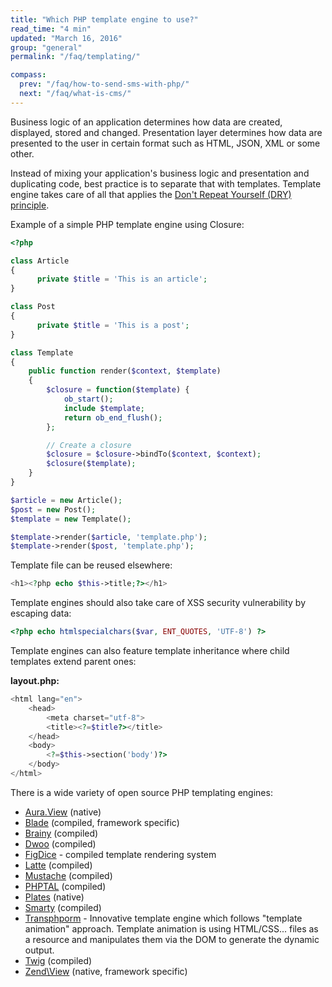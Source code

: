 ```yaml
---
title: "Which PHP template engine to use?"
read_time: "4 min"
updated: "March 16, 2016"
group: "general"
permalink: "/faq/templating/"

compass:
  prev: "/faq/how-to-send-sms-with-php/"
  next: "/faq/what-is-cms/"
---
```


Business logic of an application determines how data are created, displayed, stored
and changed. Presentation layer determines how data are presented to the user in
certain format such as HTML, JSON, XML or some other.

Instead of mixing your application's business logic and presentation and duplicating
code, best practice is to separate that with templates. Template engine takes care
of all that applies the [Don't Repeat Yourself (DRY) principle](https://en.wikipedia.org/wiki/Don't_repeat_yourself).

Example of a simple PHP template engine using Closure:

~~~php
<?php

class Article
{
	  private $title = 'This is an article';
}

class Post
{
	  private $title = 'This is a post';
}

class Template
{
    public function render($context, $template)
    {
        $closure = function($template) {
            ob_start();
            include $template;
            return ob_end_flush();
        };

        // Create a closure
        $closure = $closure->bindTo($context, $context);
        $closure($template);
    }
}

$article = new Article();
$post = new Post();
$template = new Template();

$template->render($article, 'template.php');
$template->render($post, 'template.php');
~~~

Template file can be reused elsewhere:

~~~php
<h1><?php echo $this->title;?></h1>
~~~

Template engines should also take care of XSS security vulnerability by escaping
data:

~~~php
<?php echo htmlspecialchars($var, ENT_QUOTES, 'UTF-8') ?>
~~~

Template engines can also feature template inheritance where child templates extend
parent ones:

**layout.php:**

~~~php
<html lang="en">
    <head>
        <meta charset="utf-8">
        <title><?=$title?></title>
    </head>
    <body>
        <?=$this->section('body')?>
    </body>
</html>
~~~


There is a wide variety of open source PHP templating engines:

* [Aura.View](https://github.com/auraphp/Aura.View) (native)
* [Blade](http://laravel.com/docs/blade) (compiled, framework specific)
* [Brainy](https://github.com/box/brainy) (compiled)
* [Dwoo](http://dwoo.org/) (compiled)
* [FigDice](http://figdice.org) - compiled template rendering system
* [Latte](https://github.com/nette/latte) (compiled)
* [Mustache](https://github.com/bobthecow/mustache.php) (compiled)
* [PHPTAL](http://phptal.org/) (compiled)
* [Plates](http://platesphp.com/) (native)
* [Smarty](http://www.smarty.net/) (compiled)
* [Transphporm](https://github.com/Level-2/Transphporm) - Innovative template
  engine which follows "template animation" approach. Template animation is using
  HTML/CSS... files as a resource and manipulates them via the DOM to generate
  the dynamic output.
* [Twig](http://twig.sensiolabs.org/) (compiled)
* [Zend\View](http://framework.zend.com/manual/current/en/modules/zend.view.quick-start.html) (native, framework specific)
